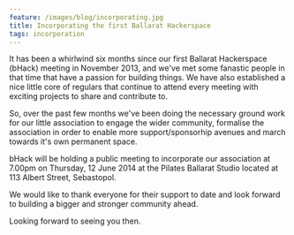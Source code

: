 ```yaml
---
feature: /images/blog/incorporating.jpg
title: Incorporating the first Ballarat Hackerspace
tags: incorporation
---
```

It has been a whirlwind six months since our first Ballarat Hackerspace (bHack) meeting in November 2013, and we've met some fanastic people in that time that have a passion for building things. We have also established a nice little core of regulars that continue to attend every meeting with exciting projects to share and contribute to.

<!--more-->

So, over the past few months we've been doing the necessary ground work for our little association to engage the wider community, formalise the association in order to enable more support/sponsorhip avenues and march towards it's own permanent space.

bHack will be holding a public meeting to incorporate our association at 7.00pm on Thursday, 12 June 2014 at the Pilates Ballarat Studio located at 113 Albert Street, Sebastopol.

We would like to thank everyone for their support to date and look forward to building a bigger and stronger community ahead.

Looking forward to seeing you then.
